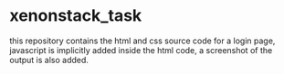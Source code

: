 # xenonstack_task
this repository contains the html and css source code for a login page, javascript is implicitly added inside the html code, a screenshot of the output is also added.
